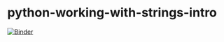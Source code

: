 # python-working-with-strings-intro

[![Binder](https://mybinder.org/badge_logo.svg)](https://mybinder.org/v2/gh/alon-p/python-working-with-strings-intro/master)

